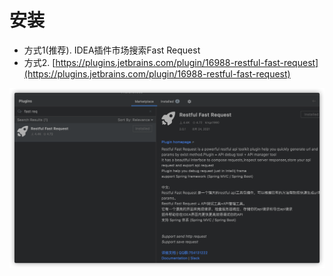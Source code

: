# 安装
* 方式1(推荐). IDEA插件市场搜索Fast Request
* 方式2. [https://plugins.jetbrains.com/plugin/16988-restful-fast-request](https://plugins.jetbrains.com/plugin/16988-restful-fast-request)

![download](../.vuepress/public/img/download.png)